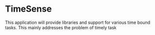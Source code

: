 # TimeSense
This application will provide libraries and support for various time bound tasks. This mainly addresses the problem of timely task
